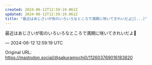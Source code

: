 ```yaml
---
created: 2024-06-12T12:59:19.061Z
updated: 2024-06-12T12:59:19.061Z
title: "最近はあじさいが街のいろいろなところで満開に咲いてきれいだよ💠[...]"
---
```


<p>最近はあじさいが街のいろいろなところで満開に咲いてきれいだよ💠</p>

&mdash; 2024-06-12 12:59:19 UTC

Original URL: https://mastodon.social/@sakuramochi0/112603769016183820

